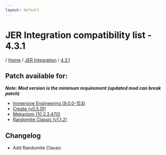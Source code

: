 ```yaml
---
layout: default
---
```


# JER Integration compatibility list - 4.3.1
/ [Home](/) / [JER Integration](/jer-integration) / [4.3.1](/jer-integration/version/4.3.1)

## Patch available for:
***Note: Mod version is the minimum requirement (updated mod can break patch)***

+ [Immersive Engineering (9.0.0-153)](https://www.curseforge.com/minecraft/mc-mods/immersive-engineering)
+ [Create (v0.5.0f)](https://www.curseforge.com/minecraft/mc-mods/create)
+ [Mekanism (10.3.3.470)](https://www.curseforge.com/minecraft/mc-mods/mekanism)
+ [Randomite Classic (v1.1.2)](https://www.curseforge.com/minecraft/mc-mods/randomite-classic)

## Changelog

+ Add Randomite Classic
